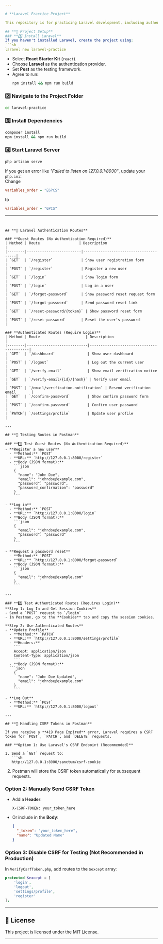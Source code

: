 ```yaml
---

# **Laravel Practice Project**  

This repository is for practicing Laravel development, including authentication, route testing, API interactions using Postman, and modular architecture using `nwidart/laravel-modules`.

## **📌 Project Setup**  
### **1️⃣ Install Laravel**  
If you haven't installed Laravel, create the project using:  
```sh
laravel new laravel-practice
```  
- Select **React Starter Kit** (`react`).  
- Choose **Laravel** as the authentication provider.  
- Set **Pest** as the testing framework.  
- Agree to run:  
  ```sh
  npm install && npm run build
  ```

### **2️⃣ Navigate to the Project Folder**  
```sh
cd laravel-practice
```

### **3️⃣ Install Dependencies**  
```sh
composer install
npm install && npm run build
```

### **4️⃣ Start Laravel Server**
```sh
php artisan serve
```
If you get an error like *"Failed to listen on 127.0.0.1:8000"*, update your `php.ini`:  
Change  
```ini
variables_order = "EGPCS"
```
to  
```ini
variables_order = "GPCS"
```

---
```


## **📌 Laravel Authentication Routes**  

### **Guest Routes (No Authentication Required)**
| Method | Route                  | Description                           |
|--------|-------------------------|---------------------------------------|
| `GET`  | `/register`             | Show user registration form          |
| `POST` | `/register`             | Register a new user                  |
| `GET`  | `/login`                | Show login form                      |
| `POST` | `/login`                | Log in a user                        |
| `GET`  | `/forgot-password`      | Show password reset request form     |
| `POST` | `/forgot-password`      | Send password reset link             |
| `GET`  | `/reset-password/{token}` | Show password reset form           |
| `POST` | `/reset-password`       | Reset the user's password            |

### **Authenticated Routes (Require Login)**
| Method | Route                     | Description                              |
|--------|----------------------------|------------------------------------------|
| `GET`  | `/dashboard`               | Show user dashboard                      |
| `POST` | `/logout`                  | Log out the current user                 |
| `GET`  | `/verify-email`            | Show email verification notice           |
| `GET`  | `/verify-email/{id}/{hash}` | Verify user email                        |
| `POST` | `/email/verification-notification` | Resend verification email       |
| `GET`  | `/confirm-password`        | Show confirm password form               |
| `POST` | `/confirm-password`        | Confirm user password                    |
| `PATCH`| `/settings/profile`        | Update user profile                      |

---

## **📌 Testing Routes in Postman**  

### **1️⃣ Test Guest Routes (No Authentication Required)**  
- **Register a new user**
  - **Method:** `POST`
  - **URL:** `http://127.0.0.1:8000/register`
  - **Body (JSON format):**
    ```json
    {
      "name": "John Doe",
      "email": "johndoe@example.com",
      "password": "password",
      "password_confirmation": "password"
    }
    ```
  
- **Log in**
  - **Method:** `POST`
  - **URL:** `http://127.0.0.1:8000/login`
  - **Body (JSON format):**
    ```json
    {
      "email": "johndoe@example.com",
      "password": "password"
    }
    ```

- **Request a password reset**
  - **Method:** `POST`
  - **URL:** `http://127.0.0.1:8000/forgot-password`
  - **Body (JSON format):**
    ```json
    {
      "email": "johndoe@example.com"
    }
    ```

---

### **2️⃣ Test Authenticated Routes (Requires Login)**  
**Step 1: Log In and Get Session Cookies**  
- Send a `POST` request to `/login`
- In Postman, go to the **Cookies** tab and copy the session cookies.

**Step 2: Use Authenticated Routes**  
- **Update Profile**
  - **Method:** `PATCH`
  - **URL:** `http://127.0.0.1:8000/settings/profile`
  - **Headers:**
    ```
    Accept: application/json
    Content-Type: application/json
    ```
  - **Body (JSON format):**
  ```json
    {
      "name": "John Doe Updated",
      "email": "johndoe@example.com"
    }
    ```

- **Log Out**
  - **Method:** `POST`
  - **URL:** `http://127.0.0.1:8000/logout`

---

## **📌 Handling CSRF Tokens in Postman**

If you receive a **419 Page Expired** error, Laravel requires a CSRF token for `POST`, `PATCH`, and `DELETE` requests.

### **Option 1: Use Laravel's CSRF Endpoint (Recommended)**

1. Send a `GET` request to:
   ```sh
   http://127.0.0.1:8000/sanctum/csrf-cookie
   ```
2. Postman will store the CSRF token automatically for subsequent requests.

### **Option 2: Manually Send CSRF Token**

- Add a **Header**:
  ```
  X-CSRF-TOKEN: your_token_here
  ```
- Or include in the **Body**:
  ```json
  {
    "_token": "your_token_here",
    "name": "Updated Name"
  }
  ```
### **Option 3: Disable CSRF for Testing (Not Recommended in Production)**
In `VerifyCsrfToken.php`, add routes to the `$except` array:
```php
protected $except = [
    'login',
    'logout',
    'settings/profile',
    'register'
];
```

---

## **📌 License**

This project is licensed under the MIT License.

---

